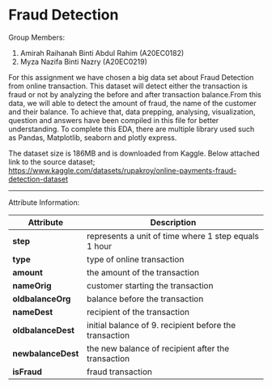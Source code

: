# Fraud Detection
Group Members:
1. Amirah Raihanah Binti Abdul Rahim (A20EC0182)
2. Myza Nazifa Binti Nazry (A20EC0219)

For this assignment we have chosen a big data set about Fraud Detection from online transaction. This dataset will detect either the transaction is fraud or not by analyzing the before and after transaction balance.From this data, we will able to detect the amount of fraud, the name of the customer and their balance. To achieve that, data prepping, analysing, visualization, question and answers have been compiled in this file for better understanding. To complete this EDA, there are multiple library used such as Pandas, Matplotlib, seaborn and plotly express.

The dataset size is 186MB and is downloaded from Kaggle. Below attached link to the source dataset;
https://www.kaggle.com/datasets/rupakroy/online-payments-fraud-detection-dataset

---

Attribute Information:

| Attribute | Description |
| --- | --- |
| **step** |    represents a unit of time where 1 step equals 1 hour |
|**type** |   type of online transaction |
| **amount** | the amount of the transaction |
| **nameOrig** |  customer starting the transaction |
| **oldbalanceOrg** |  balance before the transaction |
| **nameDest** |    recipient of the transaction |
| **oldbalanceDest** |   initial balance of 9. recipient before the transaction |
| **newbalanceDest** |   the new balance of recipient after the transaction |
|**isFraud** |   fraud transaction |

